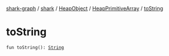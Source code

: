 [shark-graph](../../../index.md) / [shark](../../index.md) / [HeapObject](../index.md) / [HeapPrimitiveArray](index.md) / [toString](./to-string.md)

# toString

`fun toString(): `[`String`](https://kotlinlang.org/api/latest/jvm/stdlib/kotlin/-string/index.html)